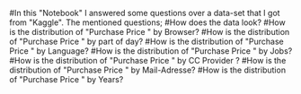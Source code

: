#In this "Notebook" I answered some questions over a data-set that I got from "Kaggle".  The mentioned questions;
#How does the data look?
#How is the distribution of "Purchase Price " by Browser?
#How is the distribution of "Purchase Price " by part of day?
#How is the distribution of "Purchase Price " by Language?
#How is the distribution of "Purchase Price " by Jobs?
#How is the distribution of "Purchase Price " by CC Provider ?
#How is the distribution of "Purchase Price " by Mail-Adresse?
#How is the distribution of "Purchase Price " by Years?
